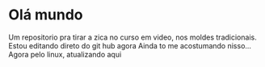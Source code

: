 # Olá mundo
Um repositorio pra tirar a zica no curso em video, nos moldes tradicionais.</b>
Estou editando direto do git hub agora
Ainda to me acostumando nisso...
Agora pelo linux, atualizando aqui